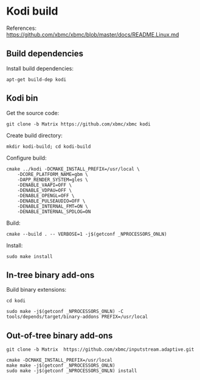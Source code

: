 # Kodi build

References: https://github.com/xbmc/xbmc/blob/master/docs/README.Linux.md

## Build dependencies

Install build dependencies:

```shell
apt-get build-dep kodi
```

## Kodi bin

Get the source code:

```shell
git clone -b Matrix https://github.com/xbmc/xbmc kodi
```

Create build directory:

```shell
mkdir kodi-build; cd kodi-build
```

Configure build:

```shell
cmake ../kodi -DCMAKE_INSTALL_PREFIX=/usr/local \
    -DCORE_PLATFORM_NAME=gbm \
    -DAPP_RENDER_SYSTEM=gles \
    -DENABLE_VAAPI=OFF \
    -DENABLE_VDPAU=OFF \
    -DENABLE_OPENGL=OFF \
    -DENABLE_PULSEAUDIO=OFF \
    -DENABLE_INTERNAL_FMT=ON \
    -DENABLE_INTERNAL_SPDLOG=ON
```

Build:

```shell
cmake --build . -- VERBOSE=1 -j$(getconf _NPROCESSORS_ONLN)
```

Install:

```shell
sudo make install
```

## In-tree binary add-ons

Build binary extensions:

```shell
cd kodi
```

```shell
sudo make -j$(getconf _NPROCESSORS_ONLN) -C tools/depends/target/binary-addons PREFIX=/usr/local
```

## Out-of-tree binary add-ons

```shell
git clone -b Matrix  https://github.com/xbmc/inputstream.adaptive.git
```

```shell
cmake -DCMAKE_INSTALL_PREFIX=/usr/local
make make -j$(getconf _NPROCESSORS_ONLN)
sudo make -j$(getconf _NPROCESSORS_ONLN) install
```
